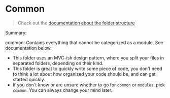 Common
===

> Check out the [documentation about the folder structure](../README.md#common-folder)

Summary:

common: Contains everything that cannot be categorized as a module. See documentation below.

- This folder uses an MVC-ish design pattern, where you split your files in separated folders, depending on their kind.
- This folder is great to quickly write some piece of code, you don't need to think a lot about how organized your code should be, and can get started quickly.
- If you don't know or are unsure whether to go for `common` or `modules`, pick `common`. You can always change your mind later.
